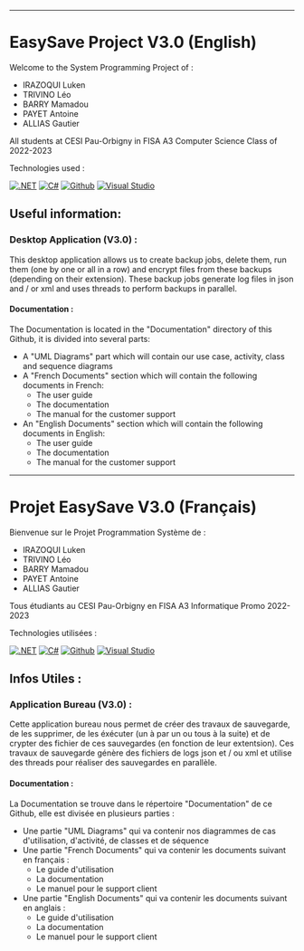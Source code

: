 ----------------
# EasySave Project V3.0 (English)

Welcome to the System Programming Project of :
- IRAZOQUI Luken
- TRIVINO Léo
- BARRY Mamadou
- PAYET Antoine
- ALLIAS Gautier

All students at CESI Pau-Orbigny in FISA A3 Computer Science
Class of 2022-2023

Technologies used :

[![.NET](https://img.shields.io/badge/.NET-5C2D91?style=for-the-badge&logo=.net&logoColor=white)](https://dotnet.microsoft.com/)
[![C#](https://img.shields.io/badge/C%23-239120?style=for-the-badge&logo=c-sharp&logoColor=white)](https://dotnet.microsoft.com/)
[![Github](https://img.shields.io/badge/GitHub-100000?style=for-the-badge&logo=github&logoColor=white)](https://github.com/)
[![Visual Studio](https://img.shields.io/badge/Visual%20Studio-5C2D91.svg?&style=for-the-badge&logo=visual-studio&logoColor=white)](https://visualstudio.microsoft.com/fr/)

## Useful information:

### Desktop Application (V3.0) :
This desktop application allows us to create backup jobs, delete them, run them (one by one or all in a row) and encrypt files from these backups (depending on their extension). These backup jobs generate log files in json and / or xml and uses threads to perform backups in parallel.

#### Documentation :
The Documentation is located in the "Documentation" directory of this Github, it is divided into several parts: 
- A "UML Diagrams" part which will contain our use case, activity, class and sequence diagrams 
- A "French Documents" section which will contain the following documents in French:
  - The user guide
  - The documentation 
  - The manual for the customer support 
- An "English Documents" section which will contain the following documents in English:
  - The user guide
  - The documentation 
  - The manual for the customer support 

----------------
# Projet EasySave V3.0 (Français)

Bienvenue sur le Projet Programmation Système de :
- IRAZOQUI Luken
- TRIVINO Léo
- BARRY Mamadou
- PAYET Antoine
- ALLIAS Gautier

Tous étudiants au CESI Pau-Orbigny en FISA A3 Informatique
Promo 2022-2023

Technologies utilisées :

[![.NET](https://img.shields.io/badge/.NET-5C2D91?style=for-the-badge&logo=.net&logoColor=white)](https://dotnet.microsoft.com/)
[![C#](https://img.shields.io/badge/C%23-239120?style=for-the-badge&logo=c-sharp&logoColor=white)](https://dotnet.microsoft.com/)
[![Github](https://img.shields.io/badge/GitHub-100000?style=for-the-badge&logo=github&logoColor=white)](https://github.com/)
[![Visual Studio](https://img.shields.io/badge/Visual%20Studio-5C2D91.svg?&style=for-the-badge&logo=visual-studio&logoColor=white)](https://visualstudio.microsoft.com/fr/)

## Infos Utiles :

### Application Bureau (V3.0) :
Cette application bureau nous permet de créer des travaux de sauvegarde, de les supprimer, de les éxécuter (un à par un ou tous à la suite) et de crypter des fichier de ces sauvegardes (en fonction de leur extentsion). Ces travaux de sauvegarde génère des fichiers de logs json et / ou xml et utilise des threads pour réaliser des sauvegardes en parallèle.

#### Documentation :
La Documentation se trouve dans le répertoire "Documentation" de ce Github, elle est divisée en plusieurs parties : 
- Une partie "UML Diagrams" qui va contenir nos diagrammes de cas d'utilisation, d'activité, de classes et de séquence 
- Une partie "French Documents" qui va contenir les documents suivant en français :
  - Le guide d'utilisation
  - La documentation 
  - Le manuel pour le support client 
- Une partie "English Documents" qui va contenir les documents suivant en anglais :
  - Le guide d'utilisation
  - La documentation 
  - Le manuel pour le support client 

